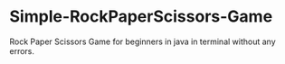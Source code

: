 # Simple-RockPaperScissors-Game
Rock Paper Scissors Game for beginners in java in terminal without any errors.
